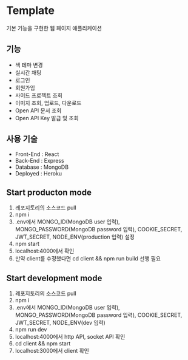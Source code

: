 # Template
기본 기능을 구현한 웹 페이지 애플리케이션

## 기능
- 색 테마 변경
- 실시간 채팅 
- 로그인
- 회원가입
- 사이드 프로젝트 조회
- 이미지 조회, 업로드, 다운로드
- Open API 문서 조회
- Open API Key 발급 및 조회

## 사용 기술
- Front-End : React
- Back-End : Express
- Database : MongoDB
- Deployed : Heroku

## Start producton mode
1. 레포지토리의 소스코드 pull
2. npm i
3. .env에서 MONGO_ID(MongoDB user 입력), MONGO_PASSWORD(MongoDB password 입력), COOKIE_SECRET, JWT_SECRET, NODE_ENV(production 입력) 설정
4. npm start
5. localhost:4000에서 확인
6. 만약 client를 수정했다면 cd client && npm run build 선행 필요

## Start development mode
1. 레포지토리의 소스코드 pull
2. npm i
3. .env에서 MONGO_ID(MongoDB user 입력), MONGO_PASSWORD(MongoDB password 입력), COOKIE_SECRET, JWT_SECRET, NODE_ENV(dev 입력) 
4. npm run dev
5. localhost:4000에서 http API, socket API 확인
6. cd client && npm start
7. localhost:3000에서 client 확인